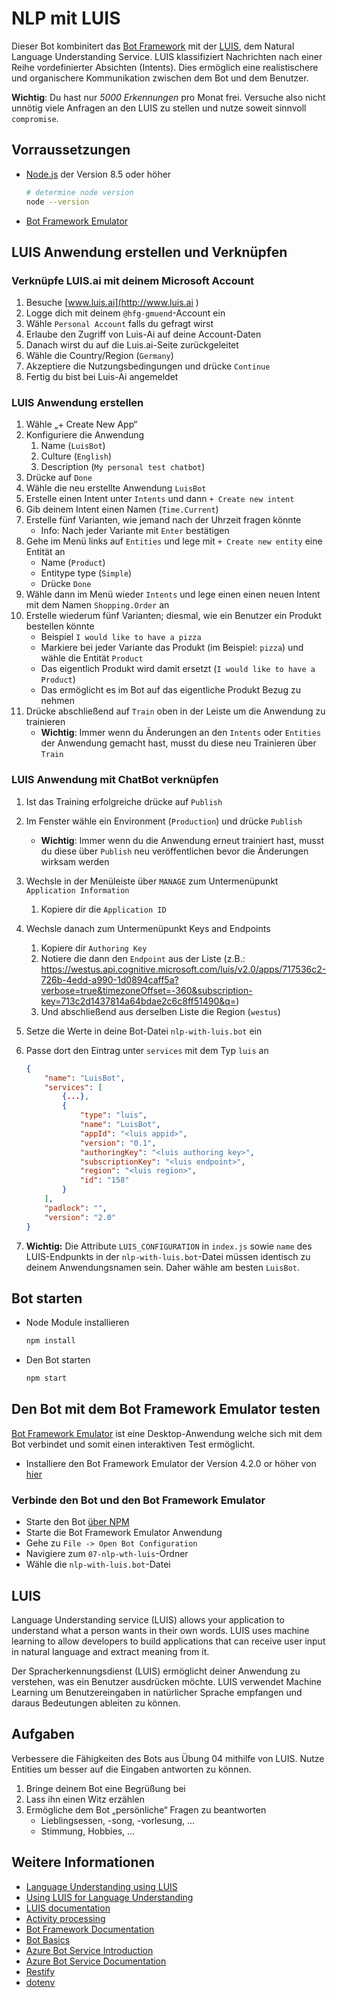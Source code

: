 # NLP mit LUIS

Dieser Bot kombinitert das [Bot Framework][1] mit der [LUIS][11], dem Natural Language Understanding Service.
LUIS klassifiziert Nachrichten nach einer Reihe vordefinierter Absichten (Intents).  Dies ermöglich eine realistischere und organischere Kommunikation zwischen dem Bot und dem Benutzer.

**Wichtig**: Du hast nur *5000 Erkennungen* pro Monat frei. Versuche also nicht unnötig viele Anfragen an den LUIS zu stellen und nutze soweit sinnvoll `compromise`.

## Vorraussetzungen

- [Node.js][4] der Version 8.5 oder höher

    ```bash
    # determine node version
    node --version
    ```

- [Bot Framework Emulator][5]

## LUIS Anwendung erstellen und Verknüpfen

### Verknüpfe LUIS.ai mit deinem Microsoft Account

1. Besuche [www.luis.ai](http://www.luis.ai )
2. Logge dich mit deinem `@hfg-gmuend`-Account ein
3. Wähle `Personal Account` falls du gefragt wirst
4. Erlaube den Zugriff von Luis-Ai auf deine Account-Daten
5. Danach wirst du auf die Luis.ai-Seite zurückgeleitet
6. Wähle die Country/Region (`Germany`)
7. Akzeptiere die Nutzungsbedingungen und drücke `Continue`
8. Fertig du bist bei Luis-Ai angemeldet

### LUIS Anwendung erstellen

1. Wähle „+ Create New App“
2. Konfiguriere die Anwendung
    1. Name (`LuisBot`)
    2. Culture (`English`)
    3. Description (`My personal test chatbot`)
3. Drücke auf `Done`
4. Wähle die neu erstellte Anwendung `LuisBot`
5. Erstelle einen Intent unter `Intents` und dann `+ Create new intent`
6. Gib deinem Intent einen Namen (`Time.Current`)
7. Erstelle fünf Varianten, wie jemand nach der Uhrzeit fragen könnte
    - Info: Nach jeder Variante mit `Enter` bestätigen
8. Gehe im Menü links auf `Entities` und lege mit `+ Create new entity` eine Entität an
    - Name (`Product`)
    - Entitype type (`Simple`)
    - Drücke `Done`
9. Wähle dann im Menü wieder `Intents` und lege einen einen neuen Intent mit dem Namen `Shopping.Order` an
10. Erstelle wiederum fünf Varianten; diesmal, wie ein Benutzer ein Produkt bestellen könnte
    - Beispiel `I would like to have a pizza`
    - Markiere bei jeder Variante das Produkt (im Beispiel: `pizza`) und wähle die Entität `Product`
    - Das eigentlich Produkt wird damit ersetzt (`I would like to have a Product`)
    - Das ermöglicht es im Bot auf das eigentliche Produkt Bezug zu nehmen
11. Drücke abschließend auf `Train` oben in der Leiste um die Anwendung zu trainieren
    - **Wichtig**: Immer wenn du Änderungen an den `Intents` oder `Entities` der Anwendung gemacht hast, musst du diese neu Trainieren über `Train`

### LUIS Anwendung mit ChatBot verknüpfen

1. Ist das Training erfolgreiche drücke auf `Publish`
2. Im Fenster wähle ein Environment (`Production`) und drücke `Publish`
    - **Wichtig**: Immer wenn du die Anwendung erneut trainiert hast, musst du diese über `Publish` neu veröffentlichen bevor die Änderungen wirksam werden
3. Wechsle in der Menüleiste über `MANAGE` zum Untermenüpunkt `Application Information`
    1. Kopiere dir die `Application ID`
4. Wechsle danach zum Untermenüpunkt Keys and Endpoints
    1. Kopiere dir `Authoring Key`
    2. Notiere die dann den `Endpoint` aus der Liste (z.B.: https://westus.api.cognitive.microsoft.com/luis/v2.0/apps/717536c2-726b-4edd-a990-1d0894caff5a?verbose=true&timezoneOffset=-360&subscription-key=713c2d1437814a64bdae2c6c8ff51490&q=)
    3. Und abschließend aus derselben Liste die Region (`westus`)
5. Setze die Werte in deine Bot-Datei `nlp-with-luis.bot` ein
6. Passe dort den Eintrag unter `services` mit dem Typ `luis` an

    ```json
    {
        "name": "LuisBot",
        "services": [
            {...},
            {
                "type": "luis",
                "name": "LuisBot",
                "appId": "<luis appid>",
                "version": "0.1",
                "authoringKey": "<luis authoring key>",
                "subscriptionKey": "<luis endpoint>",
                "region": "<luis region>",
                "id": "158"
            }
        ],
        "padlock": "",
        "version": "2.0"
    }
    ```

7. **Wichtig:** Die Attribute `LUIS_CONFIGURATION` in `index.js` sowie `name` des LUIS-Endpunkts in der `nlp-with-luis.bot`-Datei müssen identisch zu deinem Anwendungsnamen sein. Daher wähle am besten `LuisBot`.

## Bot starten

- Node Module installieren

    ```bash
    npm install
    ```

- Den Bot starten

    ```bash
    npm start
    ```

## Den Bot mit dem Bot Framework Emulator testen

[Bot Framework Emulator][5] ist eine Desktop-Anwendung welche sich mit dem Bot verbindet und somit einen interaktiven Test ermöglicht.

- Installiere den Bot Framework Emulator der Version 4.2.0 or höher von [hier][6]

### Verbinde den Bot und den Bot Framework Emulator

- Starte den Bot [über NPM](#Bot-starten)
- Starte die Bot Framework Emulator Anwendung
- Gehe zu `File -> Open Bot Configuration`
- Navigiere zum `07-nlp-wth-luis`-Ordner
- Wähle die `nlp-with-luis.bot`-Datei

## LUIS

Language Understanding service (LUIS) allows your application to understand what a person wants in their own words. LUIS uses machine learning to allow developers to build applications that can receive user input in natural language and extract meaning from it.

Der Spracherkennungsdienst (LUIS) ermöglicht deiner Anwendung zu verstehen, was ein Benutzer ausdrücken möchte. LUIS verwendet Machine Learning um Benutzereingaben in natürlicher Sprache empfangen und daraus Bedeutungen ableiten zu können.

## Aufgaben

Verbessere die Fähigkeiten des Bots aus Übung 04 mithilfe von LUIS.
Nutze Entities um besser auf die Eingaben antworten zu können.

1. Bringe deinem Bot eine Begrüßung bei
2. Lass ihn einen Witz erzählen
3. Ermögliche dem Bot „persönliche“ Fragen zu beantworten
    - Lieblingsessen, -song, -vorlesung, …
    - Stimmung, Hobbies, …

## Weitere Informationen

- [Language Understanding using LUIS][11]
- [Using LUIS for Language Understanding][23]
- [LUIS documentation][24]
- [Activity processing][15]
- [Bot Framework Documentation][20]
- [Bot Basics][32]
- [Azure Bot Service Introduction][21]
- [Azure Bot Service Documentation][22]
- [Restify][30]
- [dotenv][31]

[1]: https://dev.botframework.com
[2]: https://www.typescriptlang.org
[3]: https://www.typescriptlang.org/#download-links
[4]: https://nodejs.org
[5]: https://github.com/microsoft/botframework-emulator
[6]: https://github.com/Microsoft/BotFramework-Emulator/releases
[7]: https://docs.microsoft.com/en-us/cli/azure/?view=azure-cli-latest
[8]: https://docs.microsoft.com/en-us/cli/azure/install-azure-cli?view=azure-cli-latest
[9]: https://github.com/Microsoft/botbuilder-tools/tree/master/packages/MSBot
[10]: https://portal.azure.com
[11]: https://www.luis.ai
[12]: https://docs.microsoft.com/en-us/azure/bot-service/bot-builder-prompts?view=azure-bot-service-4.0&tabs=javascript
[13]: https://docs.microsoft.com/en-us/javascript/api/botbuilder-dialogs/waterfall
[14]: https://docs.microsoft.com/en-us/azure/bot-service/bot-builder-tutorial-waterfall?view=azure-bot-service-4.0&tabs=jstab
[15]: https://docs.microsoft.com/en-us/azure/bot-service/bot-builder-concept-activity-processing?view=azure-bot-service-4.0
[20]: https://docs.botframework.com
[21]: https://docs.microsoft.com/en-us/azure/bot-service/bot-service-overview-introduction?view=azure-bot-service-4.0
[22]: https://docs.microsoft.com/en-us/azure/bot-service/?view=azure-bot-service-4.0
[23]: https://docs.microsoft.com/en-us/azure/bot-service/bot-builder-howto-v4-luis?view=azure-bot-service-4.0&tabs=js
[24]: https://docs.microsoft.com/en-us/azure/cognitive-services/LUIS/
[27]: https://github.com/microsoft/botbuilder-js/tree/master/libraries/botbuilder-dialogs
[30]: https://www.npmjs.com/package/restify
[31]: https://www.npmjs.com/package/dotenv
[32]: https://docs.microsoft.com/en-us/azure/bot-service/bot-builder-basics?view=azure-bot-service-4.0
[40]: https://aka.ms/azuredeployment
